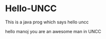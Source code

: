 # Hello-UNCC
This is a java prog which says hello uncc


<!--This is where iam editing this file-->

hello manoj
you are an awesome man in UNCC
